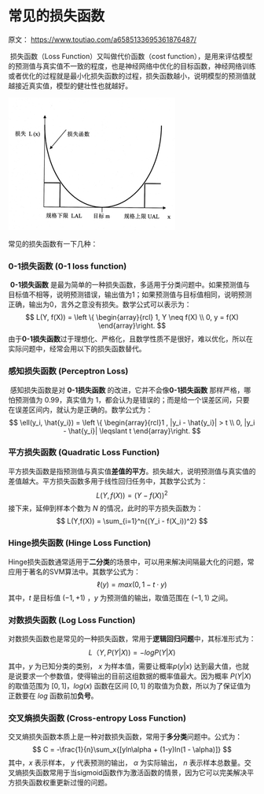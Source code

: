 # 常见的损失函数

原文： https://www.toutiao.com/a6585133695361876487/



​        损失函数（Loss Function）又叫做代价函数（cost function），是用来评估模型的预测值与真实值不一致的程度，也是神经网络中优化的目标函数，神经网络训练或者优化的过程就是最小化损失函数的过程，损失函数越小，说明模型的预测值就越接近真实值，模型的健壮性也就越好。

![lossfunction](./images/loassfunctions/lossfunction.png)

常见的损失函数有一下几种：

### 0-1损失函数 (0-1 loss function)

​        **0-1损失函数** 是最为简单的一种损失函数，多适用于分类问题中。如果预测值与目标值不相等，说明预测错误，输出值为1；如果预测值与目标值相同，说明预测正确，输出为0，言外之意没有损失。数学公式可以表示为：
$$
L(Y, f(X)) = \left \{ \begin{array}{rcl} 1, Y \neq f(X) \\ 0, y = f(X) \end{array}\right.
$$
​        由于**0-1损失函数**过于理想化、严格化，且数学性质不是很好，难以优化，所以在实际问题中，经常会用以下的损失函数替代。

### 感知损失函数 (Perceptron Loss)

​        感知损失函数是对 **0-1损失函数** 的改进，它并不会像**0-1损失函数** 那样严格，哪怕预测值为 0.99，真实值为 1，都会认为是错误的；而是给一个误差区间，只要在误差区间内，就认为是正确的。数学公式为：
$$
\ell(y_i, \hat{y_i}) = \left \{ \begin{array}{rcl}1 , |y_i - \hat{y_i}| > t \\
0, |y_i - \hat{y_i}| \leqslant t \end{array}\right.
$$

### 平方损失函数 (Quadratic Loss Function)

​        平方损失函数是指预测值与真实值**差值的平方**。损失越大，说明预测值与真实值的差值越大。平方损失函数多用于线性回归任务中，其数学公式为：
$$
L(Y, f(X)) = (Y - f(X))^2
$$
接下来，延伸到样本个数为 $N$ 的情况，此时的平方损失函数为：
$$
L(Y,f(X)) = \sum_{i=1}^n{(Y_i - f(X_i))^2}
$$

### Hinge损失函数 (Hinge Loss Function)

​        Hinge损失函数通常适用于**二分类**的场景中，可以用来解决间隔最大化的问题，常应用于著名的SVM算法中。其数学公式为：
$$
\ell(y) = max(0,1-t \cdot y)
$$
其中，$t$ 是目标值 $(-1, +1)$ ，$y$ 为预测值的输出，取值范围在 $(-1, 1)$ 之间。

### 对数损失函数 (Log Loss Function)

​        对数损失函数也是常见的一种损失函数，常用于**逻辑回归问题**中，其标准形式为：
$$
L（Y,P(Y|X)) = - logP(Y|X)
$$
其中，$y$ 为已知分类的类别， $x$ 为样本值，需要让概率$p(y|x)$ 达到最大值，也就是说要求一个参数值，使得输出的目前这组数据的概率值最大。因为概率 $P(Y|X)$ 的取值范围为 $[0,1]$，$log(x)$ 函数在区间 $[0, 1]$ 的取值为负数，所以为了保证值为正数要在 $log$ 函数前加**负号**。

### 交叉熵损失函数 (Cross-entropy Loss Function)

​        交叉熵损失函数本质上是一种对数损失函数，常用于**多分类**问题中。公式为：
$$
C = -\frac{1}{n}\sum_x{[yln\alpha + (1-y)ln(1 - \alpha)]}
$$
其中，$x$ 表示样本， $y$ 代表预测的输出， $\alpha$ 为实际输出， $n$ 表示样本总数量。交叉熵损失函数常用于当sigmoid函数作为激活函数的情景，因为它可以完美解决平方损失函数权重更新过慢的问题。